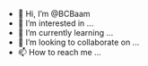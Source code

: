 - 👋 Hi, I’m @BCBaam
- 👀 I’m interested in ...
- 🌱 I’m currently learning ...
- 💞️ I’m looking to collaborate on ...
- 📫 How to reach me ...

<!---
BCBaam/BCBaam is a ✨ special ✨ repository because its `README.md` (this file) appears on your GitHub profile.
You can click the Preview link to take a look at your changes.
--->
